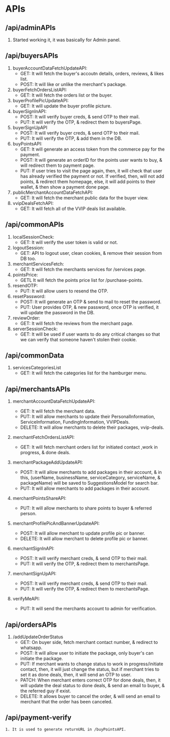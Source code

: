 # APIs

## /api/adminAPIs

1. Started working it, it was basically for Admin panel.

## /api/buyersAPIs

1. buyerAccountDataFetchUpdateAPI:
   * GET: It will fetch the buyer's accoutn details, orders, reviews, & likes list.
   * POST: It will like or unlike the merchant's package.
2. buyerFetchOrdersListAPI:
   * GET: It will fetch the orders list or the buyer.
3. buyerProfilePicUpdateAPI:
   * GET: It will update the buyer profile picture.
4. buyerSignInAPI:
   * POST: It will verify buyer creds, & send OTP to their mail.
   * PUT: It will verify the OTP, & redirect them to buyersPage.
5. buyerSignUpAPI
   * POST: It will verify buyer creds, & send OTP to their mail.
   * PUT: It will verify the OTP, & add them in the DB.
6. buyPointsAPI:
   * GET: It will generate an access token from the commerce pay for the payment.
   * POST: It will generate an orderID for the points user wants to buy, & will redirect them to payment page.
   * PUT: If user tries to visit the page again, then, it will check that user has already verified the payment or not. If verified, then, will not add points, & redirect them homepage, else, it will add points to their wallet, & then show a payment done page.
7. publicMerchantAccountDataFetchAPI:
   * GET: It will fetch the merchant public data for the buyer view.
8. vvipDealsFetchAPI:
   * GET: It will fetch all of the VVIP deals list available.

## /api/commonAPIs

1. localSessionCheck:
   * GET: It will verify the user token is valid or not.
2. logoutSession:
   * GET: API to logout user, clean cookies, & remove their session from DB too.
3. merchantServicesFetch:
   * GET: It will fetch the merchants services for /services page.
4. pointsPrice:
   * GETL It will fetch the points price list for /purchase-points.
5. resendOTP:
   * PUT: It will allow users to resend the OTP.
6. resetPassword:
   * POST: It will generate an OTP & send to mail to reset the password.
   * PUT: User provides OTP, & new password, once OTP is verified, it will update the password in the DB.
7. reviewOrder:
   * GET: It will fetch the reviews from the merchant page.
8. serverSessionCheck:
   * GET: It will be used if user wants to do any critical changes so that we can verify that someone haven't stolen their cookie.

## /api/commonData

1. servicesCategoriesList
   * GET: It will fetch the categories list for the hamburger menu.

## /api/merchantsAPIs

1. merchantAccountDataFetchUpdateAPI:

   * GET: It will fetch the merchant data.
   * PUT: It will allow merchants to update their PersonalInformation, ServiceInformation, FundingInformation, VVIPDeals.
   * DELETE: It will allow merchants to delete their packages, vvip-deals.
2. merchantFetchOrdersListAPI:

   * GET: It will fetch merchant orders list for initiated contact ,work in progress, & done deals.
3. merchantPackageAddUpdateAPI:

   * POST: It will allow merchants to add packages in their account, & in this, (userName, businessName, serviceCategory, serviceName, & packageName) will be saved to SuggestionsModel for search bar.
   * PUT: It will allow merchants to add packages in their account.
4. merchantPointsShareAPI:

   * PUT: It will allow merchants to share points to buyer & referred person.
5. merchantProfilePicAndBannerUpdateAPI:

   * POST: It will allow merchant to update profile pic or banner.
   * DELETE: It will allow merchant to delete profile pic or banner.
6. merchantSignInAPI:

   * POST: It will verify merchant creds, & send OTP to their mail.
   * PUT: It will verify the OTP, & redirect them to merchantsPage.
7. merchantSignUpAPI:

   * POST: It will verify merchant creds, & send OTP to their mail.
   * PUT: It will verify the OTP, & redirect them to merchantsPage.
8. verifyMeAPI:

   * PUT: It will send the merchants account to admin for verification.

## /api/ordersAPIs

1. /addUpdateOrderStatus
   * GET: On buyer side, fetch merchant contact number, & redirect to whatsapp.
   * POST: It will allow user to initiate the package, only buyer's can initiate the package.
   * PUT: If merchant wants to change status to work in progress/initiate contact, then, it will just change the status, but if merchant tries to set it as done deals, then, it will send an OTP to user.
   * PATCH: When merchant enters correct OTP for done deals, then, it will update the deal status to done deals, & send an email to buyer, & the referred guy if exist.
   * DELETE: It allows buyer to cancel the order, & will send an email to merchant that the order has been canceled.

## /api/payment-verify

    1. It is used to generate returnURL in /buyPointsAPI.
